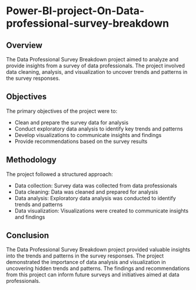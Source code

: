 # Power-BI-project-On-Data-professional-survey-breakdown

## Overview

The Data Professional Survey Breakdown project aimed to analyze and provide insights from a survey of data professionals. The project involved data cleaning, analysis, and visualization to uncover trends and patterns in the survey responses.

## Objectives

The primary objectives of the project were to:

- Clean and prepare the survey data for analysis
- Conduct exploratory data analysis to identify key trends and patterns
- Develop visualizations to communicate insights and findings
- Provide recommendations based on the survey results

## Methodology

The project followed a structured approach:

- Data collection: Survey data was collected from data professionals
- Data cleaning: Data was cleaned and prepared for analysis
- Data analysis: Exploratory data analysis was conducted to identify trends and patterns
- Data visualization: Visualizations were created to communicate insights and findings


## Conclusion

The Data Professional Survey Breakdown project provided valuable insights into the trends and patterns in the survey responses. The project demonstrated the importance of data analysis and visualization in uncovering hidden trends and patterns. The findings and recommendations from this project can inform future surveys and initiatives aimed at data professionals.

